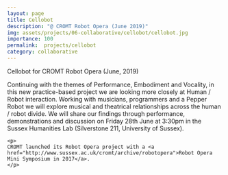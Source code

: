```yaml
---
layout: page
title: Cellobot
description: "@ CROMT Robot Opera (June 2019)"
img: assets/projects/06-collaborative/cellobot/cellobot.jpg
importance: 100
permalink:  projects/cellobot
category: collaborative
---
```



</div>
<div class="clear"></div>





<div class="info">
    <span class="title">Cellobot for CROMT Robot Opera (June, 2019)</span><br />
    
    
</div>

<div id="text" class="text">
    <p>Continuing with the themes of Performance, Embodiment and Vocality, in this new practice-based project we are looking more closely at Human / Robot interaction. Working with musicians, programmers and a Pepper Robot we will explore musical and theatrical relationships across the human / robot divide.  We will share our findings through performance, demonstrations and discussion on Friday 28th June at 3:30pm in the Sussex Humanities Lab (Silverstone 211, University of Sussex).</p>

    <p>
    CROMT launched its Robot Opera project with a <a href="http://www.sussex.ac.uk/cromt/archive/robotopera">Robot Opera Mini Symposium in 2017</a>.
    </p>
</div>




</div>

</main>

<script type="text/javascript">
</script>
</body>
</html>